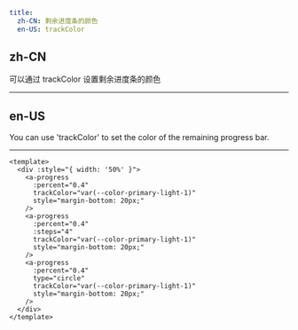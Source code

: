 ```yaml
title:
  zh-CN: 剩余进度条的颜色
  en-US: trackColor
```

## zh-CN

可以通过 trackColor 设置剩余进度条的颜色

---

## en-US

You can use 'trackColor' to set the color of the remaining progress bar.

---

```vue
<template>
  <div :style="{ width: '50%' }">
    <a-progress
      :percent="0.4"
      trackColor="var(--color-primary-light-1)"
      style="margin-bottom: 20px;"
    />
    <a-progress
      :percent="0.4"
      :steps="4"
      trackColor="var(--color-primary-light-1)"
      style="margin-bottom: 20px;"
    />
    <a-progress
      :percent="0.4"
      type="circle"
      trackColor="var(--color-primary-light-1)"
      style="margin-bottom: 20px;"
    />
  </div>
</template>
```
